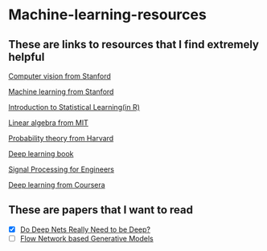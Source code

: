 # Machine-learning-resources

## These are links to resources that I find extremely helpful

[Computer vision from Stanford](http://cs231n.stanford.edu/2016/)

[Machine learning from Stanford](https://www.youtube.com/watch?v=jGwO_UgTS7I)

[Introduction to Statistical Learning(in R)](https://hastie.su.domains/ISLR2/ISLRv2_website.pdf)

[Linear algebra from MIT](https://web.mit.edu/18.06/www/videos.shtml)

[Probability theory from Harvard](https://www.youtube.com/watch?v=KbB0FjPg0mw)

[Deep learning book](https://www.deeplearningbook.org/)

[Signal Processing for Engineers](https://www.dspguide.com/pdfbook.htm)

[Deep learning from Coursera](https://www.coursera.org/specializations/deep-learning)

## These are papers that I want to read

- [x] [Do Deep Nets Really Need to be Deep?](https://arxiv.org/abs/1312.6184)
- [ ] [Flow Network based Generative Models](https://arxiv.org/abs/2106.04399)